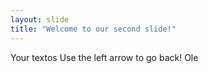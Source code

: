 ```yaml
---
layout: slide
title: "Welcome to our second slide!"
---
```

Your textos
Use the left arrow to go back! Ole
